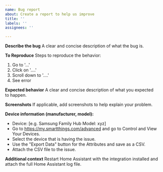 ```yaml
---
name: Bug report
about: Create a report to help us improve
title: ''
labels: ''
assignees: ''

---
```


**Describe the bug**
A clear and concise description of what the bug is.

**To Reproduce**
Steps to reproduce the behavior:
1. Go to '...'
2. Click on '....'
3. Scroll down to '....'
4. See error

**Expected behavior**
A clear and concise description of what you expected to happen.

**Screenshots**
If applicable, add screenshots to help explain your problem.

**Device information (manufacturer, model):**
 - Device: [e.g. Samsung Family Hub Model: xyz]
 - Go to https://my.smartthings.com/advanced and go to Control and View Your Devices. 
 - Select the device that is having the issue. 
 - Use the "Export Data" button for the Attributes and save as a CSV.
 - Attach the CSV file to the issue.

**Additional context**
Restart Home Assistant with the integration installed and attach the full Home Assistant log file.
